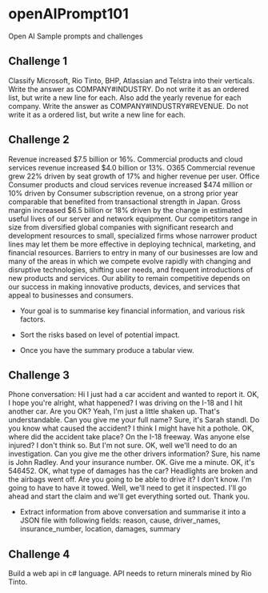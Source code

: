 # openAIPrompt101
Open AI Sample prompts and challenges

## Challenge 1

Classify Microsoft, Rio Tinto, BHP, Atlassian and Telstra into their verticals. 
Write the answer as COMPANY#INDUSTRY. Do not write it as an ordered list, but write a new line for each. 
Also add the yearly revenue for each company. Write the answer as COMPANY#INDUSTRY#REVENUE. Do not write it as a ordered list, but write a new line for each.


## Challenge 2


Revenue increased $7.5 billion or 16%. Commercial products and cloud services revenue increased $4.0 billion or 13%. O365 Commercial revenue grew 22% driven by seat growth of 17% and higher revenue per user. Office Consumer products and cloud services revenue increased $474 million or 10% driven by Consumer subscription revenue, on a strong prior year comparable that benefited from transactional strength in Japan. Gross margin increased $6.5 billion or 18% driven by the change in estimated useful lives of our server and network equipment. 
Our competitors range in size from diversified global companies with significant research and development resources to small, specialized firms whose narrower product lines may let them be more effective in deploying technical, marketing, and financial resources. Barriers to entry in many of our businesses are low and many of the areas in which we compete evolve rapidly with changing and disruptive technologies, shifting user needs, and frequent introductions of new products and services. Our ability to remain competitive depends on our success in making innovative products, devices, and services that appeal to businesses and consumers.

- Your goal is to summarise key financial information, and various risk factors.

- Sort the risks based on level of potential impact.

- Once you have the summary produce a tabular view.

## Challenge 3

Phone conversation: Hi I just had a car accident and wanted to report it. OK, I hope you're alright, what happened? I was driving on the I-18 and I hit another car. Are you OK? Yeah, I'm just a little shaken up. That's understandable. Can you give me your full name? Sure, it's Sarah standl. Do you know what caused the accident? I think I might have hit a pothole. OK, where did the accident take place? On the I-18 freeway. Was anyone else injured? I don't think so. But I'm not sure. OK, well we'll need to do an investigation. Can you give me the other drivers information? Sure, his name is John Radley. And your insurance number. OK. Give me a minute. OK, it's 546452. OK, what type of damages has the car? Headlights are broken and the airbags went off. Are you going to be able to drive it? I don't know. I'm going to have to have it towed. Well, we'll need to get it inspected. I'll go ahead and start the claim and we'll get everything sorted out. Thank you. 


- Extract information from above conversation and summarise it into a JSON file with following fields:
reason, cause, driver_names, insurance_number, location, damages, summary


## Challenge 4
Build a web api in c# language. API needs to return minerals mined by Rio Tinto. 